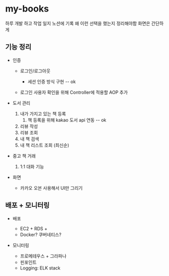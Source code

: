 # my-books

하루 개발 하고 작업 일지 노션에 기록
왜 이런 선택을 했는지 정리해야함
화면은 간단하게

## 기능 정리
 - 인증
   - 로그인/로그아웃
     - 세션 인증 방식 구현 -- ok
     
   - 로그인 사용자 확인을 위해 Controller에 적용할 AOP 추가 
 
 - 도서 관리
   1. 내가 가지고 있는 책 등록
      1. 책 등록을 위해 kakao 도서 api 연동 -- ok
   2. 리뷰 작성
   3. 리뷰 조회
   4. 내 책 검색
   5. 내 책 리스트 조회 (최신순)

 - 중고 책 거래
   1. 1:1 대화 기능

 - 화면
   - 카카오 오븐 사용해서 UI만 그리기

## 배포 + 모니터링
 - 배포
   - EC2 + RDS + 
   - Docker? 쿠버네티스?
 
 - 모니터링
   - 프로메테우스 + 그라파나
   - 핀포인트
   - Logging: ELK stack


